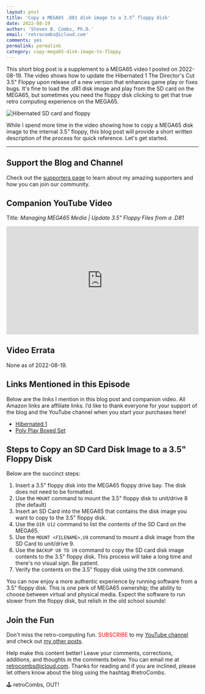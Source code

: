 ```yaml
---
layout: post
title: 'Copy a MEGA65 .D81 disk image to a 3.5” floppy disk'
date: 2022-08-19
author: 'Steven B. Combs, Ph.D.'
email: 'retrocombs@icloud.com'
comments: yes
permalink: permalink
category: copy-mega65-disk-image-to-floppy
---
```


This short blog post is a supplement to a MEGA65 video I posted on 2022-08-19. The video shows how to update the Hibernated 1 The Director's Cut 3.5" Floppy upon release of a new version that enhances game play or fixes bugs. It's fine to load the .d81 disk image and play from the SD card on the MEGA65, but sometimes you need the floppy disk clicking to get that true retro computing experience on the MEGA65.

![Hibernated SD card and floppy](https://www.stevencombs.com/images/mega65/sd-card-to-floppy.jpg)

While I spend more time in the video showing how to copy a MEGA65 disk image to the internal 3.5" floppy, this blog post will provide a short written description of the process for quick reference. Let's get started.

----

## Support the Blog and Channel

Check out the [supporters page](https://www.stevencombs.com/supporters) to learn about my amazing supporters and how you can join our community.

## Companion YouTube Video

Title: _‌Managing MEGA65 Media \| Update 3.5" Floppy Files from a .D81_

<div style="position:relative;padding-top:56.25%;"><p><iframe src="https://www.youtube.com/embed/ATUwOYtJA2Q" frameborder="0" allowfullscreen="true" mozallowfullscreen="true" webkitallowfullscreen="true" style="position:absolute;top:0;left:0;width:100%;height:100%;"></iframe></p></div>

## Video Errata

None as of 2022-08-19.

## Links Mentioned in this Episode

Below are the links I mention in this blog post and companion video. All Amazon links are affiliate links. I’d like to thank everyone for your support of the blog and the YouTube channel when you start your purchases here!

- [Hibernated 1](https://8bitgames.itch.io/hibernated1)
- [Poly Play Boxed Set](https://www.polyplay.xyz/Hibernated-1-Directors-Cut-MEGA65_1)

## Steps to Copy an SD Card Disk Image to a 3.5" Floppy Disk

Below are the succinct steps:

1. Insert a 3.5" floppy disk into the MEGA65 floppy drive bay. The disk does not need to be formatted.
2. Use the `MOUNT` command to mount the 3.5" floppy disk to unit/drive 8 (the default)
2. Insert an SD Card into the MEGA65 that contains the disk image you want to copy to the 3.5" floppy disk.
2. Use the `DIR U12` command to list the contents of the SD Card on the MEGA65.
3. Use the `MOUNT <FILENAME>,U9` command to mount a disk image from the SD Card to unit/drive 9.
4. Use the `BACKUP U8 TO U9` command to copy the SD card disk image contents to the 3.5" floppy disk. This process will take a long time and there's no visual sign. Be patient.
5. Verify the contents on the 3.5” floppy disk using the `DIR` command.

You can now enjoy a more authentic experience by running software from a 3.5" floppy disk. This is one perk of MEGA65 ownership; the ability to choose between virtual and physical media. Expect the software to run slower from the floppy disk, but relish in the old school sounds!

## Join the Fun

Don't miss the retro-computing fun. <font color="red">SUBSCRIBE</font> to my [YouTube channel](https://www.youtube.com/stevencombs) and check out [my other posts](https://www.stevencombs.com).

Help make this content better! Leave your comments, corrections, additions, and thoughts in the comments below. You can email me at [retrocombs@icloud.com](mailto:retrocombs@icloud.com). Thanks for reading and if you are inclined, please let others know about the blog using the hashtag #retroCombs.

🕹️ retroCombs, OUT!